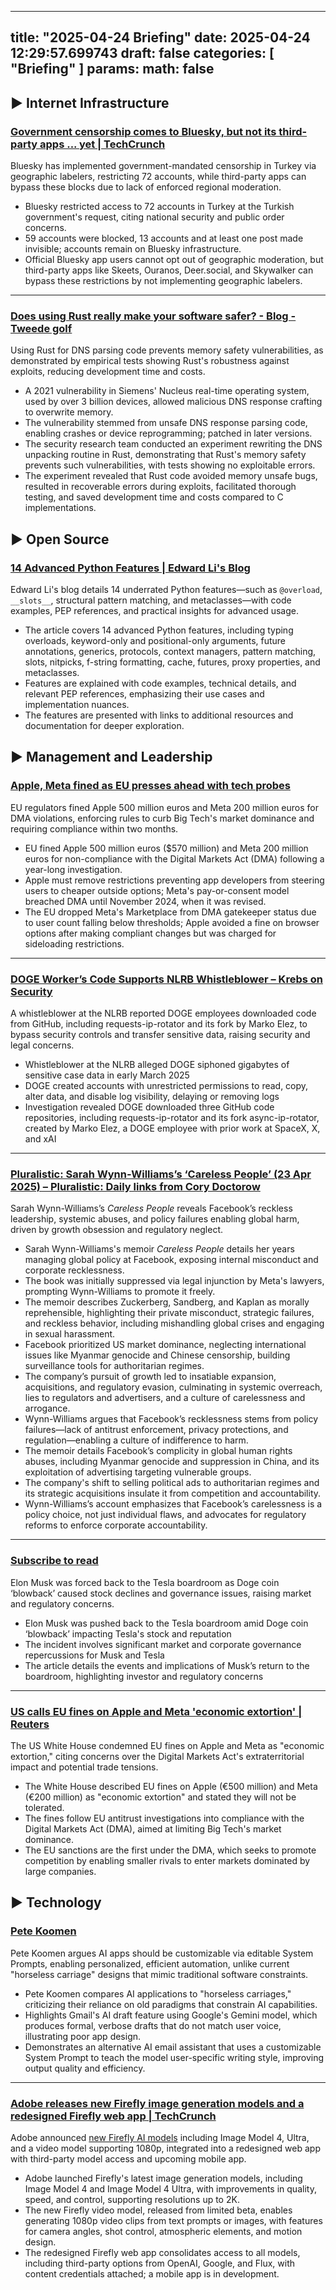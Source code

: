 
---
title: "2025-04-24 Briefing"
date: 2025-04-24 12:29:57.699743
draft: false
categories: [ "Briefing" ]
params:
  math: false
---

## ▶️ Internet Infrastructure

### [Government censorship comes to Bluesky, but not its third-party apps ... yet | TechCrunch](https://techcrunch.com/2025/04/23/government-censorship-comes-to-bluesky-but-not-its-third-party-apps-yet/)
Bluesky has implemented government-mandated censorship in Turkey via geographic labelers, restricting 72 accounts, while third-party apps can bypass these blocks due to lack of enforced regional moderation.

* Bluesky restricted access to 72 accounts in Turkey at the Turkish government's request, citing national security and public order concerns.
* 59 accounts were blocked, 13 accounts and at least one post made invisible; accounts remain on Bluesky infrastructure.
* Official Bluesky app users cannot opt out of geographic moderation, but third-party apps like Skeets, Ouranos, Deer.social, and Skywalker can bypass these restrictions by not implementing geographic labelers.


---

### [Does using Rust really make your software safer? - Blog - Tweede golf](https://tweedegolf.nl/en/blog/152/does-using-rust-really-make-your-software-safer)
Using Rust for DNS parsing code prevents memory safety vulnerabilities, as demonstrated by empirical tests showing Rust's robustness against exploits, reducing development time and costs.

* A 2021 vulnerability in Siemens' Nucleus real-time operating system, used by over 3 billion devices, allowed malicious DNS response crafting to overwrite memory.
* The vulnerability stemmed from unsafe DNS response parsing code, enabling crashes or device reprogramming; patched in later versions.
* The security research team conducted an experiment rewriting the DNS unpacking routine in Rust, demonstrating that Rust's memory safety prevents such vulnerabilities, with tests showing no exploitable errors.
* The experiment revealed that Rust code avoided memory unsafe bugs, resulted in recoverable errors during exploits, facilitated thorough testing, and saved development time and costs compared to C implementations.



## ▶️ Open Source

### [14 Advanced Python Features | Edward Li's Blog](https://blog.edward-li.com/tech/advanced-python-features/)
Edward Li's blog details 14 underrated Python features—such as `@overload`, `__slots__`, structural pattern matching, and metaclasses—with code examples, PEP references, and practical insights for advanced usage.

* The article covers 14 advanced Python features, including typing overloads, keyword-only and positional-only arguments, future annotations, generics, protocols, context managers, pattern matching, slots, nitpicks, f-string formatting, cache, futures, proxy properties, and metaclasses.
* Features are explained with code examples, technical details, and relevant PEP references, emphasizing their use cases and implementation nuances.
* The features are presented with links to additional resources and documentation for deeper exploration.



## ▶️ Management and Leadership

### [Apple, Meta fined as EU presses ahead with tech probes](https://ca.finance.yahoo.com/news/apple-fined-570-million-meta-094701712.html)
EU regulators fined Apple 500 million euros and Meta 200 million euros for DMA violations, enforcing rules to curb Big Tech's market dominance and requiring compliance within two months.

* EU fined Apple 500 million euros ($570 million) and Meta 200 million euros for non-compliance with the Digital Markets Act (DMA) following a year-long investigation.
* Apple must remove restrictions preventing app developers from steering users to cheaper outside options; Meta's pay-or-consent model breached DMA until November 2024, when it was revised.
* The EU dropped Meta's Marketplace from DMA gatekeeper status due to user count falling below thresholds; Apple avoided a fine on browser options after making compliant changes but was charged for sideloading restrictions.

---

### [DOGE Worker’s Code Supports NLRB Whistleblower – Krebs on Security](https://krebsonsecurity.com/2025/04/doge-workers-code-supports-nlrb-whistleblower/)
A whistleblower at the NLRB reported DOGE employees downloaded code from GitHub, including requests-ip-rotator and its fork by Marko Elez, to bypass security controls and transfer sensitive data, raising security and legal concerns.

* Whistleblower at the NLRB alleged DOGE siphoned gigabytes of sensitive case data in early March 2025
* DOGE created accounts with unrestricted permissions to read, copy, alter data, and disable log visibility, delaying or removing logs
* Investigation revealed DOGE downloaded three GitHub code repositories, including requests-ip-rotator and its fork async-ip-rotator, created by Marko Elez, a DOGE employee with prior work at SpaceX, X, and xAI


---

### [Pluralistic: Sarah Wynn-Williams’s ‘Careless People’ (23 Apr 2025) – Pluralistic: Daily links from Cory Doctorow](https://pluralistic.net/2025/04/23/zuckerstreisand/#zdgaf)
Sarah Wynn-Williams’s _Careless People_ reveals Facebook’s reckless leadership, systemic abuses, and policy failures enabling global harm, driven by growth obsession and regulatory neglect.

* Sarah Wynn-Williams's memoir _Careless People_ details her years managing global policy at Facebook, exposing internal misconduct and corporate recklessness.
* The book was initially suppressed via legal injunction by Meta's lawyers, prompting Wynn-Williams to promote it freely.
* The memoir describes Zuckerberg, Sandberg, and Kaplan as morally reprehensible, highlighting their private misconduct, strategic failures, and reckless behavior, including mishandling global crises and engaging in sexual harassment.
* Facebook prioritized US market dominance, neglecting international issues like Myanmar genocide and Chinese censorship, building surveillance tools for authoritarian regimes.
* The company’s pursuit of growth led to insatiable expansion, acquisitions, and regulatory evasion, culminating in systemic overreach, lies to regulators and advertisers, and a culture of carelessness and arrogance.
* Wynn-Williams argues that Facebook’s recklessness stems from policy failures—lack of antitrust enforcement, privacy protections, and regulation—enabling a culture of indifference to harm.
* The memoir details Facebook’s complicity in global human rights abuses, including Myanmar genocide and suppression in China, and its exploitation of advertising targeting vulnerable groups.
* The company's shift to selling political ads to authoritarian regimes and its strategic acquisitions insulate it from competition and accountability.
* Wynn-Williams’s account emphasizes that Facebook’s carelessness is a policy choice, not just individual flaws, and advocates for regulatory reforms to enforce corporate accountability.


---

### [Subscribe to read](https://t.co/PoKICtX7Nk)
Elon Musk was forced back to the Tesla boardroom as Doge coin ‘blowback’ caused stock declines and governance issues, raising market and regulatory concerns.

* Elon Musk was pushed back to the Tesla boardroom amid Doge coin ‘blowback’ impacting Tesla's stock and reputation
* The incident involves significant market and corporate governance repercussions for Musk and Tesla
* The article details the events and implications of Musk’s return to the boardroom, highlighting investor and regulatory concerns


---

### [US calls EU fines on Apple and Meta 'economic extortion' | Reuters](https://www.reuters.com/sustainability/boards-policy-regulation/us-calls-eu-fines-apple-meta-economic-extortion-2025-04-23/)
The US White House condemned EU fines on Apple and Meta as "economic extortion," citing concerns over the Digital Markets Act's extraterritorial impact and potential trade tensions.

* The White House described EU fines on Apple (€500 million) and Meta (€200 million) as "economic extortion" and stated they will not be tolerated.
* The fines follow EU antitrust investigations into compliance with the Digital Markets Act (DMA), aimed at limiting Big Tech's market dominance.
* The EU sanctions are the first under the DMA, which seeks to promote competition by enabling smaller rivals to enter markets dominated by large companies.



## ▶️ Technology

### [Pete Koomen](https://koomen.dev/essays/horseless-carriages/)
Pete Koomen argues AI apps should be customizable via editable System Prompts, enabling personalized, efficient automation, unlike current "horseless carriage" designs that mimic traditional software constraints.

* Pete Koomen compares AI applications to "horseless carriages," criticizing their reliance on old paradigms that constrain AI capabilities.
* Highlights Gmail's AI draft feature using Google's Gemini model, which produces formal, verbose drafts that do not match user voice, illustrating poor app design.
* Demonstrates an alternative AI email assistant that uses a customizable System Prompt to teach the model user-specific writing style, improving output quality and efficiency.


---

### [Adobe releases new Firefly image generation models and a redesigned Firefly web app | TechCrunch](https://techcrunch.com/2025/04/24/adobe-releases-new-firefly-image-generation-models-and-a-redesigned-firefly-web-app/)
Adobe announced [new Firefly AI models](https://techcrunch.com/2025/04/24/adobe-releases-new-firefly-image-generation-models-and-a-redesigned-firefly-web-app/) including Image Model 4, Ultra, and a video model supporting 1080p, integrated into a redesigned web app with third-party model access and upcoming mobile app.

* Adobe launched Firefly's latest image generation models, including Image Model 4 and Image Model 4 Ultra, with improvements in quality, speed, and control, supporting resolutions up to 2K.
* The new Firefly video model, released from limited beta, enables generating 1080p video clips from text prompts or images, with features for camera angles, shot control, atmospheric elements, and motion design.
* The redesigned Firefly web app consolidates access to all models, including third-party options from OpenAI, Google, and Flux, with content credentials attached; a mobile app is in development.



